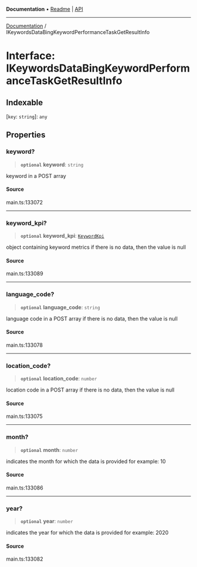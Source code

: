 **Documentation** • [Readme](../README.md) \| [API](../globals.md)

***

[Documentation](../README.md) / IKeywordsDataBingKeywordPerformanceTaskGetResultInfo

# Interface: IKeywordsDataBingKeywordPerformanceTaskGetResultInfo

## Indexable

 \[`key`: `string`\]: `any`

## Properties

### keyword?

> **`optional`** **keyword**: `string`

keyword in a POST array

#### Source

main.ts:133072

***

### keyword\_kpi?

> **`optional`** **keyword\_kpi**: [`KeywordKpi`](../classes/KeywordKpi.md)

object containing keyword metrics
if there is no data, then the value is null

#### Source

main.ts:133089

***

### language\_code?

> **`optional`** **language\_code**: `string`

language code in a POST array
if there is no data, then the value is null

#### Source

main.ts:133078

***

### location\_code?

> **`optional`** **location\_code**: `number`

location code in a POST array
if there is no data, then the value is null

#### Source

main.ts:133075

***

### month?

> **`optional`** **month**: `number`

indicates the month for which the data is provided for
example:
10

#### Source

main.ts:133086

***

### year?

> **`optional`** **year**: `number`

indicates the year for which the data is provided for
example:
2020

#### Source

main.ts:133082
